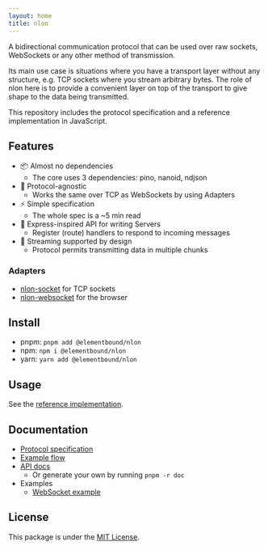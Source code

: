 ```yaml
---
layout: home
title: nlon
---
```


A bidirectional communication protocol that can be used over raw sockets,
WebSockets or any other method of transmission.

Its main use case is situations where you have a transport layer without any
structure, e.g. TCP sockets where you stream arbitrary bytes. The role of nlon
here is to provide a convenient layer on top of the transport to give shape to
the data being transmitted.

This repository includes the protocol specification and a reference
implementation in JavaScript.

## Features

- 📦 Almost no dependencies
  - The core uses 3 dependencies: pino, nanoid, ndjson
- 🔩 Protocol-agnostic
  - Works the same over TCP as WebSockets by using Adapters
- ⚡ Simple specification
  - The whole spec is a ~5 min read
- 🎉 Express-inspired API for writing Servers
  - Register (route) handlers to respond to incoming messages
- 📨 Streaming supported by design
  - Protocol permits transmitting data in multiple chunks

### Adapters

- [nlon-socket](packages/nlon-socket) for TCP sockets
- [nlon-websocket](packages/nlon-websocket) for the browser

## Install

- pnpm: `pnpm add @elementbound/nlon`
- npm: `npm i @elementbound/nlon`
- yarn: `yarn add @elementbound/nlon`

## Usage

See the [reference implementation](packages/nlon).

## Documentation

- [Protocol specification](doc/protocol.md)
- [Example flow](doc/example-flow.md)
- [API docs](https://elementbound.github.io/nlon/)
  - Or generate your own by running `pnpm -r doc`
- Examples
  - [WebSocket example](examples/websocket-chat)

## License

This package is under the [MIT License](LICENSE).
